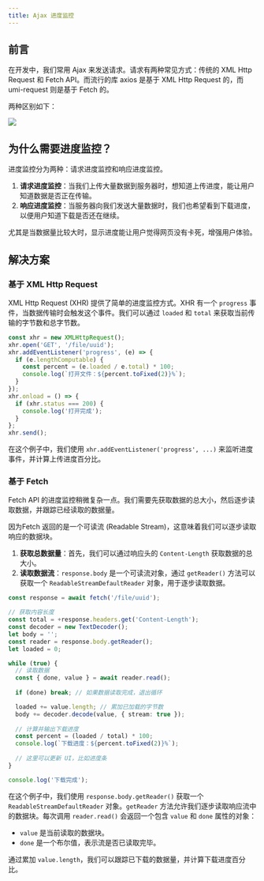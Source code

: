 ```yaml
---
title: Ajax 进度监控
---
```


## 前言

在开发中，我们常用 Ajax 来发送请求。请求有两种常见方式：传统的 XML Http Request 和 Fetch API。而流行的库 axios 是基于 XML Http Request 的，而 umi-request 则是基于 Fetch 的。

两种区别如下：

![](https://s2.loli.net/2024/08/28/HtBRGoQXcp6Ugi7.png)

## 为什么需要进度监控？

进度监控分为两种：请求进度监控和响应进度监控。

1. **请求进度监控**：当我们上传大量数据到服务器时，想知道上传进度，能让用户知道数据是否正在传输。
2. **响应进度监控**：当服务器向我们发送大量数据时，我们也希望看到下载进度，以便用户知道下载是否还在继续。

尤其是当数据量比较大时，显示进度能让用户觉得网页没有卡死，增强用户体验。

## 解决方案

### 基于 XML Http Request

XML Http Request (XHR) 提供了简单的进度监控方式。XHR 有一个 `progress` 事件，当数据传输时会触发这个事件。我们可以通过 `loaded` 和 `total` 来获取当前传输的字节数和总字节数。

```ts
const xhr = new XMLHttpRequest();
xhr.open('GET', '/file/uuid');
xhr.addEventListener('progress', (e) => {
  if (e.lengthComputable) {
    const percent = (e.loaded / e.total) * 100;
    console.log(`打开文件：${percent.toFixed(2)}%`);
  }
});
xhr.onload = () => {
  if (xhr.status === 200) {
    console.log('打开完成');
  }
};
xhr.send();

```

在这个例子中，我们使用 `xhr.addEventListener('progress', ...)` 来监听进度事件，并计算上传进度百分比。

### 基于 Fetch

Fetch API 的进度监控稍微复杂一点。我们需要先获取数据的总大小，然后逐步读取数据，并跟踪已经读取的数据量。

因为Fetch 返回的是一个可读流 (Readable Stream)，这意味着我们可以逐步读取响应的数据块。

1. **获取总数据量**：首先，我们可以通过响应头的 `Content-Length` 获取数据的总大小。
2. **读取数据流**：`response.body` 是一个可读流对象，通过 `getReader()` 方法可以获取一个 `ReadableStreamDefaultReader` 对象，用于逐步读取数据。

```ts
const response = await fetch('/file/uuid');

// 获取内容长度
const total = +response.headers.get('Content-Length');
const decoder = new TextDecoder();
let body = '';
const reader = response.body.getReader();
let loaded = 0;

while (true) {
  // 读取数据
  const { done, value } = await reader.read();
  
  if (done) break; // 如果数据读取完成，退出循环

  loaded += value.length; // 累加已加载的字节数
  body += decoder.decode(value, { stream: true });
  
  // 计算并输出下载进度
  const percent = (loaded / total) * 100;
  console.log(`下载进度：${percent.toFixed(2)}%`);
  
  // 这里可以更新 UI，比如进度条
}

console.log('下载完成');

```

在这个例子中，我们使用 `response.body.getReader()` 获取一个 `ReadableStreamDefaultReader` 对象。`getReader` 方法允许我们逐步读取响应流中的数据块。每次调用 `reader.read()` 会返回一个包含 `value` 和 `done` 属性的对象：

- `value` 是当前读取的数据块。
- `done` 是一个布尔值，表示流是否已读取完毕。

通过累加 `value.length`，我们可以跟踪已下载的数据量，并计算下载进度百分比。